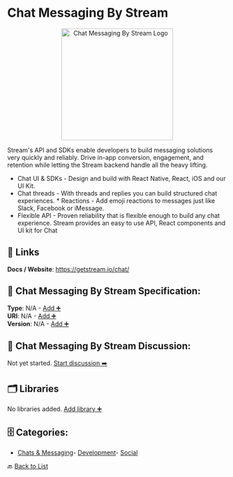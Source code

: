 # Chat Messaging By Stream
<p align="center">
    <img width="256" src="https://raw.githubusercontent.com/apis-list/apis-list/main/apis/chat-messaging-by-stream/logo_256x256.png" alt="Chat Messaging By Stream Logo"/>
</p>
Stream's API and SDKs enable developers to build messaging solutions very quickly and reliably. Drive in-app conversion, engagement, and retention while letting the Stream backend handle all the heavy lifting. 

* Chat UI & SDKs - Design and build with React Native, React, iOS and our UI Kit. 
* Chat threads - With threads and replies you can build structured chat experiences. * Reactions - Add emoji reactions to messages just like Slack, Facebook or iMessage. 
* Flexible API - Proven reliability that is flexible enough to build any chat experience. Stream provides an easy to use API, React components and UI kit for Chat

##  🔗 Links
**Docs / Website**: https://getstream.io/chat/

## 🧬 Chat Messaging By Stream Specification:
**Type**: N/A - [Add ➕](https://github.com/apis-list/apis-list/edit/main/apis.yaml#L2801)  
**URI**: N/A - [Add ➕](https://github.com/apis-list/apis-list/edit/main/apis.yaml#L2801)  
**Version**: N/A - [Add ➕](https://github.com/apis-list/apis-list/edit/main/apis.yaml#L2801)

## 💬 Chat Messaging By Stream Discussion:
Not yet started. [Start discussion ➡️](https://github.com/apis-list/apis-list/discussions/new)

## 🗂️ Libraries

No libraries added. [Add library ➕](https://github.com/apis-list/apis-list/edit/main/apis.yaml#L2801)    


## 🗄️ Categories:
- [Chats & Messaging](https://github.com/apis-list/apis-list#chats--messaging-)- [Development](https://github.com/apis-list/apis-list#development-)- [Social](https://github.com/apis-list/apis-list#social-)

🔙  [Back to List](https://github.com/apis-list/apis-list)
